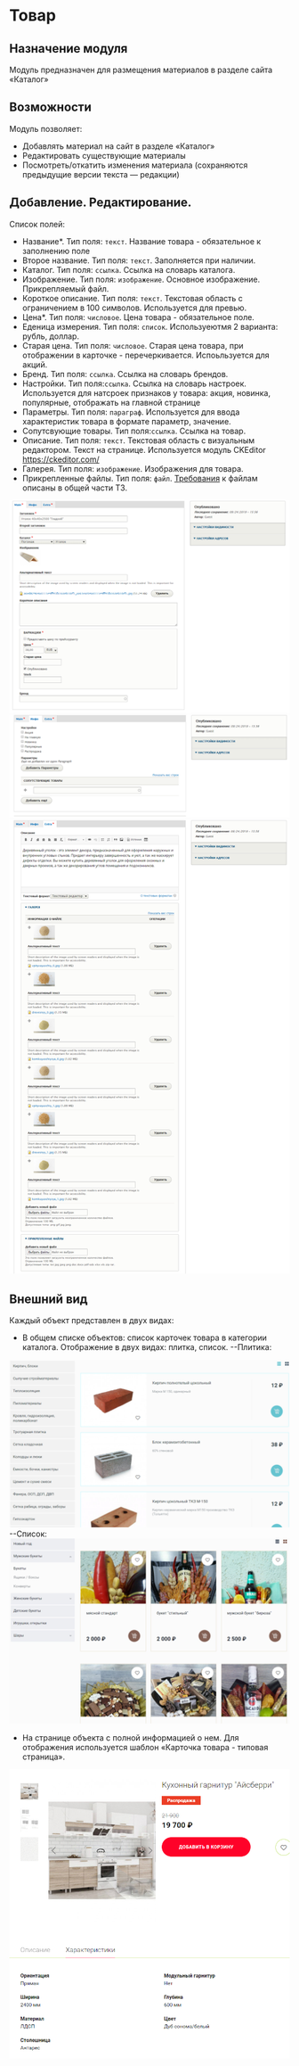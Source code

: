 # Товар
## Назначение модуля
Модуль предназначен для размещения материалов в разделе сайта «Каталог»

## Возможности
Модуль позволяет:
- Добавлять материал на сайт в разделе «Каталог»
- Редактировать существующие материалы
- Посмотреть/откатить изменения материала (сохраняются предыдущие версии текста — редакции)

## Добавление. Редактирование.
Список полей:
- Название*. Тип поля: `текст`. Название товара - обязательное к заполнению поле
- Второе название. Тип поля: `текст`. Заполняется при наличии.
- Каталог. Тип поля: `ссылка`. Ссылка на словарь каталога.
- Изображение. Тип поля: `изображение`. Основное изображение. Прикрепляемый файл.
- Короткое описание. Тип поля: `текст`. Текстовая область с ограничением в 100 символов. Используется для превью.
- Цена*. Тип поля: `числовое`. Цена товара - обязательное поле.
- Еденица измерения. Тип поля: `список`. Используеютмя 2 варианта: рубль, доллар.
- Старая цена. Тип поля: `числовое`. Старая цена товара, при отображении в карточке - перечеркивается. Испоьльзуется для акций.
- Бренд. Тип поля: `ссылка`. Ссылка на словарь брендов.
- Настройки. Тип поля:`ссылка`. Ссылка на словарь настроек. Используется для натсроек признаков у товара: акция, новинка, популярные, отображать на главной странице
- Параметры. Тип поля: `параграф`. Используется для ввода характеристик товара в формате параметр, значение.
- Сопутсвующие товары. Тип поля:`ссылка`. Ссылка на товар.
- Описание. Тип поля: `текст`. Текстовая область с визуальным редактором. Текст на странице. Используется модуль CKEditor <https://ckeditor.com/>
- Галерея. Тип поля: `изображение`. Изображения для товара.
- Прикрепленные файлы. Тип поля: `файл`. [Требования][identifier] к файлам описаны в общей части ТЗ.

[identifier]: https://github.com/synapse-studio/dogovor/blob/master/tz/openTZ.md#%D0%A2%D1%80%D0%B5%D0%B1%D0%BE%D0%B2%D0%B0%D0%BD%D0%B8%D1%8F-%D0%BA-%D1%85%D1%80%D0%B0%D0%BD%D0%B5%D0%BD%D0%B8%D1%8E-%D0%B4%D0%B0%D0%BD%D0%BD%D1%8B%D1%85

<img src="https://github.com/synapse-studio/helper/blob/master/tz/product/product-main.png">
<img src="https://github.com/synapse-studio/helper/blob/master/tz/product/product-info.png">
<img src="https://github.com/synapse-studio/helper/blob/master/tz/product/product-extra.png">

## Внешний вид
Каждый объект представлен в двух видах:
- В общем списке объектов: список карточек товара в категории каталога. Отображение в двух видах: плитка, список.
--Плитика:
<img src="https://github.com/synapse-studio/helper/blob/master/tz/product/product-view2.png">
--Список:
<img src="https://github.com/synapse-studio/helper/blob/master/tz/product/product-view1.png">

- На странице объекта с полной информацией о нем. Для отображения используется шаблон «Карточка товара - типовая страница».
<img src="https://github.com/synapse-studio/helper/blob/master/tz/product/product-kartochka.png">
